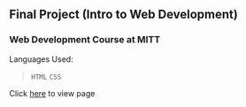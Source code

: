 ## Final Project (Intro to Web Development)
### Web Development Course at MITT
Languages Used:
> ```HTML```
> ```CSS```

Click [here](https://josephadoga.github.io/final-project-into-to-web-dev/) to view page
